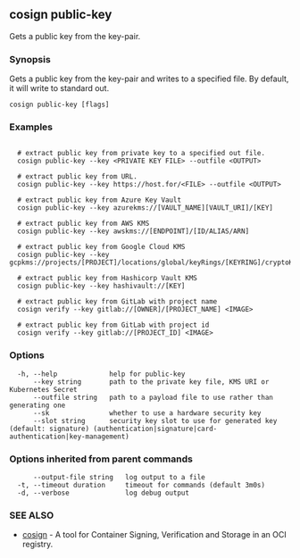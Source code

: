 ## cosign public-key

Gets a public key from the key-pair.

### Synopsis

Gets a public key from the key-pair and
writes to a specified file. By default, it will write to standard out.

```
cosign public-key [flags]
```

### Examples

```

  # extract public key from private key to a specified out file.
  cosign public-key --key <PRIVATE KEY FILE> --outfile <OUTPUT>

  # extract public key from URL.
  cosign public-key --key https://host.for/<FILE> --outfile <OUTPUT>

  # extract public key from Azure Key Vault
  cosign public-key --key azurekms://[VAULT_NAME][VAULT_URI]/[KEY]

  # extract public key from AWS KMS
  cosign public-key --key awskms://[ENDPOINT]/[ID/ALIAS/ARN]

  # extract public key from Google Cloud KMS
  cosign public-key --key gcpkms://projects/[PROJECT]/locations/global/keyRings/[KEYRING]/cryptoKeys/[KEY]

  # extract public key from Hashicorp Vault KMS
  cosign public-key --key hashivault://[KEY]

  # extract public key from GitLab with project name
  cosign verify --key gitlab://[OWNER]/[PROJECT_NAME] <IMAGE>

  # extract public key from GitLab with project id
  cosign verify --key gitlab://[PROJECT_ID] <IMAGE>
```

### Options

```
  -h, --help             help for public-key
      --key string       path to the private key file, KMS URI or Kubernetes Secret
      --outfile string   path to a payload file to use rather than generating one
      --sk               whether to use a hardware security key
      --slot string      security key slot to use for generated key (default: signature) (authentication|signature|card-authentication|key-management)
```

### Options inherited from parent commands

```
      --output-file string   log output to a file
  -t, --timeout duration     timeout for commands (default 3m0s)
  -d, --verbose              log debug output
```

### SEE ALSO

* [cosign](cosign.md)	 - A tool for Container Signing, Verification and Storage in an OCI registry.

